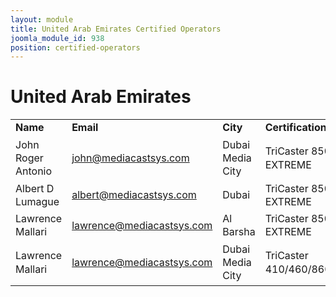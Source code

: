 ```yaml
---
layout: module
title: United Arab Emirates Certified Operators
joomla_module_id: 938
position: certified-operators
---
```

<h1>United Arab Emirates</h1>
<table style="width: 100%; line-height: 16pt;" border="0">
    <tbody>
        <tr>
            <td style="width: 24%;"><strong>Name</strong></td>
            <td style="width: 29%;"><strong>Email</strong></td>
            <td style="width: 18%;"><strong>City</strong></td>
            <td style="width: 27%;"><strong>Certification</strong></td>
            <td style="width: 2%; text-align: right;"><strong>Date&nbsp;</strong></td>
        </tr>
        <tr>
            <td>John Roger Antonio</td>
            <td><a href="mailto: john@mediacastsys.com">john@mediacastsys.com</a></td>
            <td>Dubai Media City</td>
            <td>TriCaster 850 EXTREME</td>
            <td style="text-align: right;">6/19/12</td>
        </tr>
        <tr>
            <td>Albert D Lumague</td>
            <td><a href="mailto: albert@mediacastsys.com">albert@mediacastsys.com</a></td>
            <td>Dubai</td>
            <td>TriCaster 850 EXTREME</td>
            <td style="text-align: right;">6/19/12</td>
        </tr>
        <tr>
            <td>Lawrence Mallari</td>
            <td><a href="mailto: lawrence@mediacastsys.com">lawrence@mediacastsys.com</a></td>
            <td>Al Barsha</td>
            <td>TriCaster 850 EXTREME</td>
            <td style="text-align: right;">6/19/12</td>
        </tr>
        <tr>
            <td>Lawrence Mallari</td>
            <td><a href="mailto: lawrence@mediacastsys.com">lawrence@mediacastsys.com</a></td>
            <td>Dubai Media City</td>
            <td>TriCaster 410/460/860/8000</td>
            <td style="text-align: right;">4/17/14</td>
        </tr>
    </tbody>
</table>
<br>
